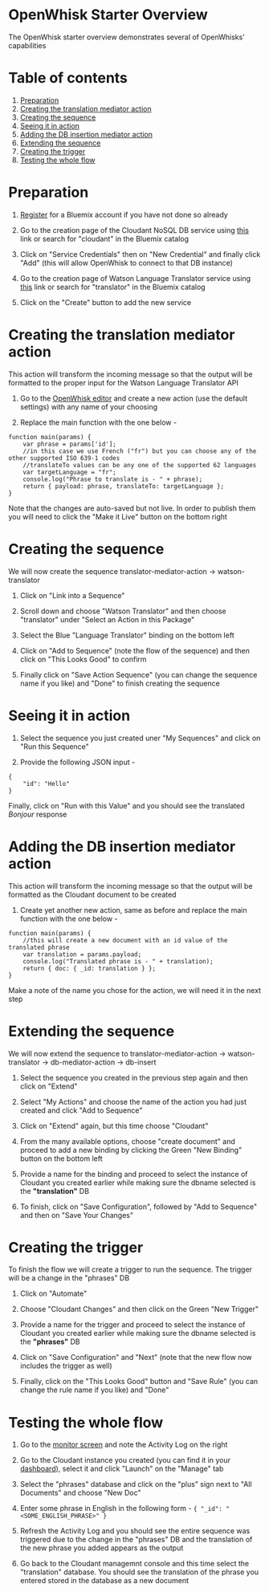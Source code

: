 # OpenWhisk Starter Overview

The OpenWhisk starter overview demonstrates several of OpenWhisks' capabilities

# Table of contents
1. [Preparation](https://github.com/amirkeren/workshop-short/blob/master/README.md#preparation)
2. [Creating the translation mediator action](https://github.com/amirkeren/workshop-short/blob/master/README.md#creating-the-translation-mediator-action)
3. [Creating the sequence](https://github.com/amirkeren/workshop-short/blob/master/README.md#creating-the-sequence)
4. [Seeing it in action](https://github.com/amirkeren/workshop-short/blob/master/README.md#seeing-it-in-action)
5. [Adding the DB insertion mediator action](https://github.com/amirkeren/workshop-short/blob/master/README.md#adding-the-db-insertion-mediator-action)
6. [Extending the sequence](https://github.com/amirkeren/workshop-short/blob/master/README.md#extending-the-sequence)
7. [Creating the trigger](https://github.com/amirkeren/workshop-short/blob/master/README.md#creating-the-trigger)
8. [Testing the whole flow](https://github.com/amirkeren/workshop-short/blob/master/README.md#testing-the-whole-flow)

# Preparation

1. [Register](https://console.ng.bluemix.net/registration) for a Bluemix account if you have not done so already

2. Go to the creation page of the Cloudant NoSQL DB service using [this](https://console.ng.bluemix.net/catalog/services/cloudant-nosql-db/) link or search for "cloudant" in the Bluemix catalog

3. Click on "Service Credentials" then on "New Credential" and finally click "Add" (this will allow OpenWhisk to connect to that DB instance)

4. Go to the creation page of Watson Language Translator service using [this](https://console.ng.bluemix.net/catalog/services/language-translator) link or search for "translator" in the Bluemix catalog 

5. Click on the "Create" button to add the new service

# Creating the translation mediator action

This action will transform the incoming message so that the output will be formatted to the proper input for the Watson Language Translator API

1. Go to the [OpenWhisk editor](https://console.ng.bluemix.net/openwhisk/editor) and create a new action (use the default settings) with any name of your choosing

2. Replace the main function with the one below -

```
function main(params) {
	var phrase = params['id'];
	//in this case we use French ("fr") but you can choose any of the other supported ISO 639-1 codes
	//translateTo values can be any one of the supported 62 languages
	var targetLanguage = "fr";
	console.log("Phrase to translate is - " + phrase);
	return { payload: phrase, translateTo: targetLanguage };
}
```

Note that the changes are auto-saved but not live. In order to publish them you will need to click the "Make it Live" button on the bottom right

# Creating the sequence

We will now create the sequence translator-mediator-action -> watson-translator

1. Click on "Link into a Sequence"

2. Scroll down and choose "Watson Translator" and then choose "translator" under "Select an Action in this Package"

3. Select the Blue "Language Translator" binding on the bottom left

4. Click on "Add to Sequence" (note the flow of the sequence) and then click on "This Looks Good" to confirm

5. Finally click on "Save Action Sequence" (you can change the sequence name if you like) and "Done" to finish creating the sequence

# Seeing it in action

1. Select the sequence you just created uner "My Sequences" and click on "Run this Sequence"

2. Provide the following JSON input -

```
{
    "id": "Hello"
}
```

Finally, click on "Run with this Value" and you should see the translated *Bonjour* response

# Adding the DB insertion mediator action

This action will transform the incoming message so that the output will be formatted as the Cloudant document to be created

1. Create yet another new action, same as before and replace the main function with the one below - 

```
function main(params) {
	//this will create a new document with an id value of the translated phrase
	var translation = params.payload;
	console.log("Translated phrase is - " + translation);
	return { doc: { _id: translation } };
}
```

Make a note of the name you chose for the action, we will need it in the next step

# Extending the sequence

We will now extend the sequence to translator-mediator-action -> watson-translator -> db-mediator-action -> db-insert

1. Select the sequence you created in the previous step again and then click on "Extend"

2. Select "My Actions" and choose the name of the action you had just created and click "Add to Sequence"

3. Click on "Extend" again, but this time choose "Cloudant"

4. From the many available options, choose "create document" and proceed to add a new binding by clicking the Green "New Binding" button on the bottom left

5. Provide a name for the binding and proceed to select the instance of Cloudant you created earlier while making sure the dbname selected is the **"translation"** DB

6. To finish, click on "Save Configuration", followed by "Add to Sequence" and then on "Save Your Changes"

# Creating the trigger

To finish the flow we will create a trigger to run the sequence. The trigger will be a change in the "phrases" DB

1. Click on "Automate"

2. Choose "Cloudant Changes" and then click on the Green "New Trigger"

3. Provide a name for the trigger and proceed to select the instance of Cloudant you created earlier while making sure the dbname selected is the **"phrases"** DB

4. Click on "Save Configuration" and "Next" (note that the new flow now includes the trigger as well)

5. Finally, click on the "This Looks Good" button and "Save Rule" (you can change the rule name if you like) and "Done"

# Testing the whole flow

1. Go to the [monitor screen](https://console.ng.bluemix.net/openwhisk/dashboard) and note the Activity Log on the right

2. Go to the Cloudant instance you created (you can find it in your [dashboard](https://console.ng.bluemix.net/dashboard/services)), select it and click "Launch" on the "Manage" tab

3. Select the "phrases" database and click on the "plus" sign next to "All Documents" and choose "New Doc"

4. Enter some phrase in English in the following form - `{ "_id": "<SOME_ENGLISH_PHRASE>" }`

5. Refresh the Activity Log and you should see the entire sequence was triggered due to the change in the "phrases" DB and the translation of the new phrase you added appears as the output

6. Go back to the Cloudant managemnt console and this time select the "translation" database. You should see the translation of the phrase you entered stored in the database as a new document
